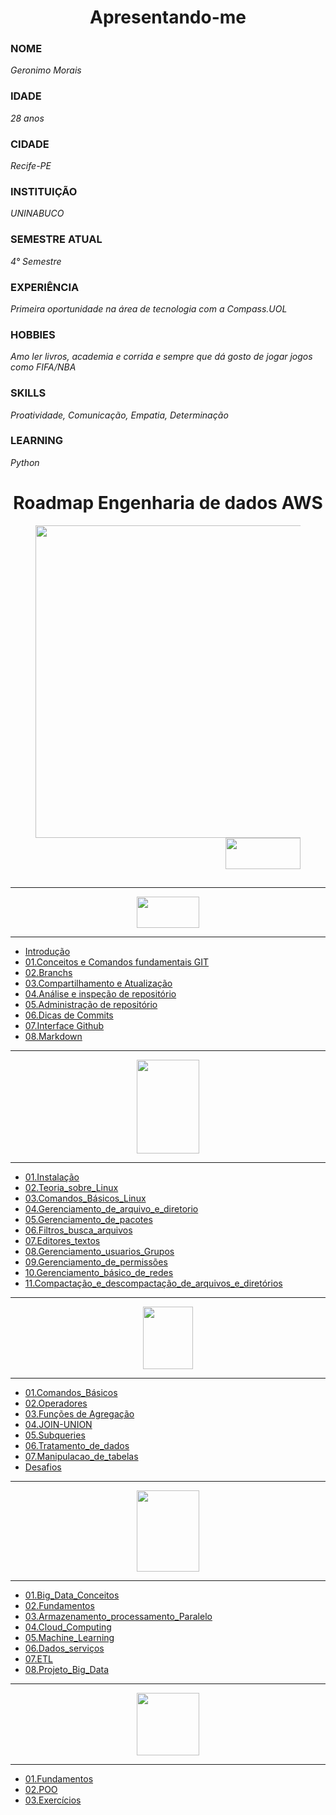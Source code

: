 <div align="Center">
<h1>Apresentando-me</h1>
</div>
<div align="left">
  <h3>NOME </h3> <i>Geronimo Morais</i>
  <h3>IDADE</h3><i> 28 anos</i>
  <h3>CIDADE</h3> <i>Recife-PE</i>
  <h3>INSTITUIÇÃO</h3><i> UNINABUCO</i>
  <h3>SEMESTRE ATUAL</h3><i> 4° Semestre</i>
  <h3>EXPERIÊNCIA </h3><i>Primeira oportunidade na área de tecnologia com a Compass.UOL</i>
  <h3>HOBBIES</h3> <i>Amo ler livros, academia e corrida e sempre que dá gosto de jogar jogos como FIFA/NBA</i>
  <h3>SKILLS</h3><i>Proatividade, Comunicação, Empatia, Determinação</i>
  <h3>LEARNING</h3><i> Python</i>
  
</div>
<div align="Center">

<h1>
  Roadmap Engenharia de dados AWS
</h1>

</div>


<section>
      <figure class="gif">
            <div align="Center">
                <img width="1300" height="500" src="https://i.imgur.com/TDA5LvB.jpg">
               <div align="right">
                 <img align = "right" width="120" height="50" src="https://i.imgur.com/ibKb35H.png">
               </div>
            </div>
      </figure>
</section>

<div align="Center">

</div>
<br/>
<br/>
<br/>

---
<div align="Center">
  <img width = "100" Height= "50" src="https://i.imgur.com/mYjB0i4.png">


</div>

---


-  [Introdução](https://github.com/Geronimonetto/Engenharia_dados_AWS/blob/main/Sprint_01/Git/01.Conte%C3%BAdo%20Fundamental%20Git/1.0%20Introdu%C3%A7%C3%A3o.pdf)
-  [01.Conceitos e Comandos fundamentais GIT](https://github.com/Geronimonetto/Engenharia_dados_AWS/tree/main/Sprint_01/Git/01.Conte%C3%BAdo%20Fundamental%20Git)    
-  [02.Branchs](https://github.com/Geronimonetto/Engenharia_dados_AWS/tree/main/Sprint_01/Git/02.Branchs)
-  [03.Compartilhamento e Atualização](https://github.com/Geronimonetto/Engenharia_dados_AWS/tree/main/Sprint_01/Git/03.Compartilhamento%20e%20Atualiza%C3%A7%C3%A3o)
-  [04.Análise e inspeção de repositório](https://github.com/Geronimonetto/Engenharia_dados_AWS/tree/main/Sprint_01/Git/04.An%C3%A1lise%20e%20inspe%C3%A7%C3%A3o%20de%20reposit%C3%B3rio)
-  [05.Administração de repositório](https://github.com/Geronimonetto/Engenharia_dados_AWS/tree/main/Sprint_01/Git/05.Administra%C3%A7%C3%A3o%20de%20reposit%C3%B3rio)
-  [06.Dicas de Commits](https://github.com/Geronimonetto/Engenharia_dados_AWS/tree/main/Sprint_01/Git/06.Dicas%20de%20Commits)
-  [07.Interface Github](https://github.com/Geronimonetto/Engenharia_dados_AWS/tree/main/Sprint_01/Git/07.Interface%20Github)
-  [08.Markdown](https://github.com/Geronimonetto/Engenharia_dados_AWS/tree/main/Sprint_01/Git/08.Markdown)

---
<div align="Center">
  <img width = "100" Height= "150" src="https://images.vexels.com/media/users/3/140692/isolated/preview/72d1f12edf758d24f5b6db73bac4f297-logotipo-do-linux.png">

</div>

---

-  [01.Instalação](https://github.com/Geronimonetto/Engenharia_dados_AWS/tree/main/Sprint_01/Linux/01.Instala%C3%A7%C3%A3o)
-  [02.Teoria_sobre_Linux](https://github.com/Geronimonetto/Engenharia_dados_AWS/tree/main/Sprint_01/Linux/02.Teoria_sobre_Linux)    
-  [03.Comandos_Básicos_Linux](https://github.com/Geronimonetto/Engenharia_dados_AWS/tree/main/Sprint_01/Linux/03.Comandos_B%C3%A1sicos_Linux)
-  [04.Gerenciamento_de_arquivo_e_diretorio](https://github.com/Geronimonetto/Engenharia_dados_AWS/tree/main/Sprint_01/Linux/04.Gerenciamento_de_arquivo_e_diretorio)
-  [05.Gerenciamento_de_pacotes](https://github.com/Geronimonetto/Engenharia_dados_AWS/tree/main/Sprint_01/Linux/05.Gerenciamento_de_pacotes)
-  [06.Filtros_busca_arquivos](https://github.com/Geronimonetto/Engenharia_dados_AWS/tree/main/Sprint_01/Linux/06.Filtros_busca_arquivos)
-  [07.Editores_textos](https://github.com/Geronimonetto/Engenharia_dados_AWS/tree/main/Sprint_01/Linux/07.Editores_textos)
-  [08.Gerenciamento_usuarios_Grupos](https://github.com/Geronimonetto/Engenharia_dados_AWS/tree/main/Sprint_01/Linux/08.Gerenciamento_usuarios_Grupos)
-  [09.Gerenciamento_de_permissões](https://github.com/Geronimonetto/Engenharia_dados_AWS/tree/main/Sprint_01/Linux/09.Gerenciamento_de_Permiss%C3%B5es)
-  [10.Gerenciamento_básico_de_redes](https://github.com/Geronimonetto/Engenharia_dados_AWS/tree/main/Sprint_01/Linux/10.Gerenciamento_b%C3%A1sico_de_redes)
-  [11.Compactação_e_descompactação_de_arquivos_e_diretórios](https://github.com/Geronimonetto/Engenharia_dados_AWS/tree/main/Sprint_01/Linux/11.Compacta%C3%A7%C3%A3o_e_Descompacta%C3%A7%C3%A3o)

---
<div align="Center">
  <img width = "80" Height= "100" src="https://static-00.iconduck.com/assets.00/sql-database-generic-icon-1521x2048-d0vdpxpg.png">

</div>

---

-  [01.Comandos_Básicos](https://github.com/Geronimonetto/Engenharia_dados_AWS/tree/main/Sprint_02/SQL/Conte%C3%BAdo/01.Comandos_B%C3%A1sicos)
-  [02.Operadores](https://github.com/Geronimonetto/Engenharia_dados_AWS/tree/main/Sprint_02/SQL/Conte%C3%BAdo/02.Operadores)    
-  [03.Funções de Agregação](https://github.com/Geronimonetto/Engenharia_dados_AWS/tree/main/Sprint_02/SQL/Conte%C3%BAdo/03.Fun%C3%A7%C3%B5es%20de%20Agrega%C3%A7%C3%A3o)
-  [04.JOIN-UNION](https://github.com/Geronimonetto/Engenharia_dados_AWS/tree/main/Sprint_02/SQL/Conte%C3%BAdo/04.JOIN-UNION)
-  [05.Subqueries](https://github.com/Geronimonetto/Engenharia_dados_AWS/tree/main/Sprint_02/SQL/Conte%C3%BAdo/05.Subqueries)
-  [06.Tratamento_de_dados](https://github.com/Geronimonetto/Engenharia_dados_AWS/tree/main/Sprint_02/SQL/Conte%C3%BAdo/06.Tratamento_de_dados)
-  [07.Manipulacao_de_tabelas](https://github.com/Geronimonetto/Engenharia_dados_AWS/tree/main/Sprint_02/SQL/Conte%C3%BAdo/07.Manipulacao_de_tabelas)
-  [Desafios](https://github.com/Geronimonetto/Engenharia_dados_AWS/tree/main/Sprint_02/SQL/Conte%C3%BAdo/Desafios_Udemy)

---

<div align="Center">
  <img width = "100" Height= "130" src="https://codeit.us/storage/S9DtHZsnXGHpsyPrsFQyq3bvg90fAGlN15UUlxv6.png">

</div>

---


-  [01.Big_Data_Conceitos](https://github.com/Geronimonetto/Engenharia_dados_AWS/tree/main/Sprint_02/BIG_DATA/01.Big_Data_Conceitos)
-  [02.Fundamentos](https://github.com/Geronimonetto/Engenharia_dados_AWS/tree/main/Sprint_02/BIG_DATA/02.Fundamentos)    
-  [03.Armazenamento_processamento_Paralelo](https://github.com/Geronimonetto/Engenharia_dados_AWS/tree/main/Sprint_02/BIG_DATA/03.Armazenamento_processamento_Paralelo)
-  [04.Cloud_Computing](https://github.com/Geronimonetto/Engenharia_dados_AWS/tree/main/Sprint_02/BIG_DATA/04.Cloud_Computing)
-  [05.Machine_Learning](https://github.com/Geronimonetto/Engenharia_dados_AWS/tree/main/Sprint_02/BIG_DATA/05.Machine_Learning)
-  [06.Dados_serviços](https://github.com/Geronimonetto/Engenharia_dados_AWS/tree/main/Sprint_02/BIG_DATA/06.Dados_servi%C3%A7os)
-  [07.ETL](https://github.com/Geronimonetto/Engenharia_dados_AWS/tree/main/Sprint_02/BIG_DATA/07.ETL)
-  [08.Projeto_Big_Data](https://github.com/Geronimonetto/Engenharia_dados_AWS/tree/main/Sprint_02/BIG_DATA/08.Projeto_Big_Data)

---

<div align="Center">
  <img width = "100" Height= "100" src="https://www.pngmart.com/files/7/Python-PNG-Image.png">

</div>

---


-  [01.Fundamentos](https://github.com/Geronimonetto/Engenharia_dados_AWS/tree/main/Sprint_02/BIG_DATA/01.Big_Data_Conceitos)
-  [02.POO](https://github.com/Geronimonetto/Engenharia_dados_AWS/tree/main/Sprint_02/BIG_DATA/02.Fundamentos)    
-  [03.Exercícios](https://github.com/Geronimonetto/Engenharia_dados_AWS/tree/main/Sprint_02/BIG_DATA/03.Armazenamento_processamento_Paralelo)


